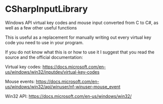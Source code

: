 # CSharpInputLibrary
Windows API virtual key codes and mouse input converted from C to C#, as well as a few other useful functions

This is useful as a replacement for manually writing out every virtual key code you need to use in your program.

If you do not know what this is or how to use it I suggest that you read the source and the official documentation:

Virtual key codes:
https://docs.microsoft.com/en-us/windows/win32/inputdev/virtual-key-codes

Mouse events:
https://docs.microsoft.com/en-us/windows/win32/api/winuser/nf-winuser-mouse_event

Win32 API:
https://docs.microsoft.com/en-us/windows/win32/
